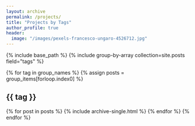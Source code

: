 ```yaml
---
layout: archive
permalink: /projects/
title: "Projects by Tags"
author_profile: true
header:
  image: "/images/pexels-francesco-ungaro-4526712.jpg"
---
```


{% include base_path %}
{% include group-by-array collection=site.posts field="tags" %}

{% for tag in group_names %}
  {% assign posts =
  group_items[forloop.index0] %}
  <h2 id="{{ tag | slugify }}"
  class="archive__subtitle">{{ tag }}</h2>
  {% for post in posts %}
    {% include archive-single.html %}
  {% endfor %}
{% endfor %}
